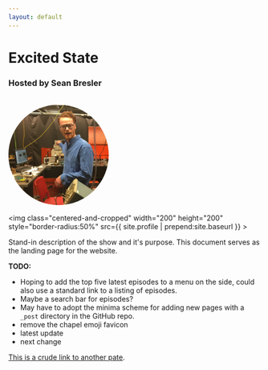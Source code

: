 ```yaml
---
layout: default
---
```


# Excited State
### Hosted by Sean Bresler

<br><img class="centered-and-cropped" width="200" height="200" style="border-radius:50%" src="/assets/img/sean.jpeg">


<img class="centered-and-cropped" width="200" height="200" style="border-radius:50%" src={{ site.profile | prepend:site.baseurl }} >

Stand-in description of the show and it's purpose.  This document serves as the landing page for the website.  

**TODO:**
* Hoping to add the top five latest episodes to a menu on the side, could also use a standard link to a listing of episodes.  
* Maybe a search bar for episodes?  
* May have to adopt the minima scheme for adding new pages with a `_post` directory in the GitHub repo.
* remove the chapel emoji favicon
* latest update
* next change

[This is a crude link to another pate](./another-page.html).
